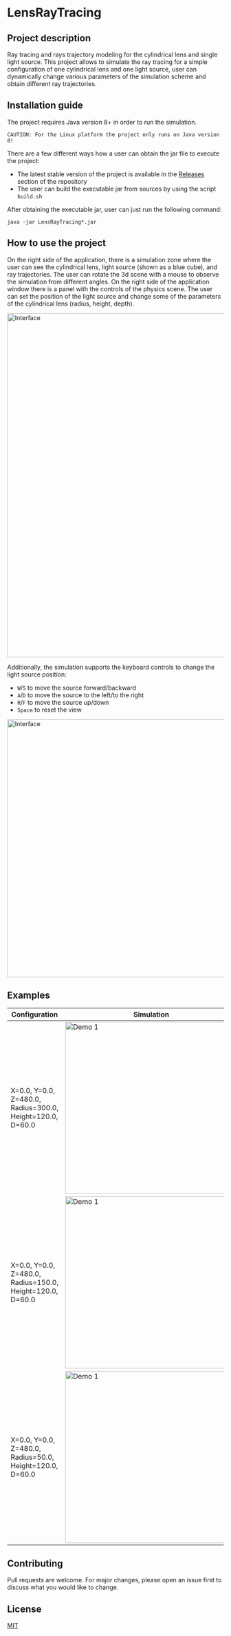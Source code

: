 # LensRayTracing

## Project description

Ray tracing and rays trajectory modeling for the cylindrical lens and single light source.
This project allows to simulate the ray tracing for a simple configuration of one cylindrical lens and one light source, user can dynamically change various parameters of the simulation scheme and obtain different ray trajectories.

## Installation guide
The project requires Java version 8+ in order to run the simulation. 

```CAUTION: For the Linux platform the project only runs on Java version 8!```

There are a few different ways how a user can obtain the jar file to execute the project:
- The latest stable version of the project is available in the [Releases](https://github.com/mikhirurg/LensRayTracing/releases) section of the repository
- The user can build the executable jar from sources by using the script ```build.sh```

After obtaining the executable jar, user can just run the following command:

```
java -jar LensRayTracing*.jar
```

## How to use the project

On the right side of the application, there is a simulation zone where the user can see the cylindrical lens, light source (shown as a blue cube), and ray trajectories. The user can rotate the 3d scene with a mouse to observe the simulation from different angles. On the right side of the application window there is a panel with the controls of the physics scene. The user can set the position of the light source and change some of the parameters of the cylindrical lens (radius, height, depth).

<img src="/img/interface.png" alt="Interface" width=800>

Additionally, the simulation supports the keyboard controls to change the light source position:
- `W`/`S` to move the source forward/backward
- `A`/`D` to move the source to the left/to the right
- `R`/`F` to move the source up/down
- `Space` to reset the view

<img src="/img/demo.gif" alt="Interface" width=600>

## Examples

| Configuration | Simulation |
|---------------|------------|
| X=0.0, Y=0.0, Z=480.0, Radius=300.0, Height=120.0, D=60.0      | <img src="/img/demo_01.png" alt="Demo 1" width=400> |
| X=0.0, Y=0.0, Z=480.0, Radius=150.0, Height=120.0, D=60.0      | <img src="/img/demo_02.png" alt="Demo 1" width=400> |
| X=0.0, Y=0.0, Z=480.0, Radius=50.0, Height=120.0, D=60.0      | <img src="/img/demo_03.png" alt="Demo 1" width=400> |

## Contributing

Pull requests are welcome. For major changes, please open an issue first
to discuss what you would like to change.

## License

[MIT](/LICENSE.txt)

